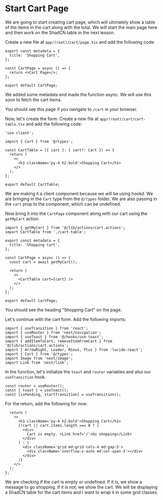 # Start Cart Page

We are going to start creating cart page, which will ultimately show a table of the items in the cart along with the total. We will start the main page here and then work on the ShadCN table in the next lesson.

Create a new file at `app/(root)/cart/page.tsx` and add the following code:

```tsx
export const metadata = {
  title: 'Shopping Cart',
};

const CartPage = async () => {
  return <>Cart Page</>;
};

export default CartPage;
```

We added some metadata and made the function async. We will use this soon to fetch the cart items.

You should see this page if you navigate to `/cart` in your browser.

Now, let's create the form. Create a new file at `app/(root)/cart/cart-table.tsx` and add the following code:

```tsx
'use client';

import { Cart } from '@/types';

const CartTable = ({ cart }: { cart?: Cart }) => {
  return (
    <>
      <h1 className='py-4 h2-bold'>Shopping Cart</h1>
    </>
  );
};

export default CartTable;
```

We are making it a client component because we will be using hookd. We are bringing in the `Cart` type from the `@/types` folder. We are also passing in the `cart` prop to the component, which can be undefined.

Now bring it into the `CartPage` component along with our cart using the `getMyCart` action.

```tsx
import { getMyCart } from '@/lib/actions/cart.actions';
import CartTable from './cart-table';

export const metadata = {
  title: 'Shopping Cart',
};

const CartPage = async () => {
  const cart = await getMyCart();

  return (
    <>
      <CartTable cart={cart} />
    </>
  );
};

export default CartPage;
```

You should see the heading "Shopping Cart" on the page.

Let's continue with the cart form. Add the following imports:

```tsx
import { useTransition } from 'react';
import { useRouter } from 'next/navigation';
import { useToast } from '@/hooks/use-toast';
import { addItemToCart, removeItemFromCart } from '@/lib/actions/cart.actions';
import { ArrowRight, Loader, Minus, Plus } from 'lucide-react';
import { Cart } from '@/types';
import Image from 'next/image';
import Link from 'next/link';
```

In the function, let's initialize the `toast` and `router` variables and also our `useTransition` hook.

```tsx
const router = useRouter();
const { toast } = useToast();
const [isPending, startTransition] = useTransition();
```

For the return, add the following for now:

```tsx
  return (
    <>
      <h1 className='py-4 h2-bold'>Shopping Cart</h1>
      {!cart || cart.items.length === 0 ? (
        <div>
          Cart is empty. <Link href='/'>Go shopping</Link>
        </div>
      ) : (
        <div className='grid md:grid-cols-4 md:gap-5'>
          <div className='overflow-x-auto md:col-span-3'></div>
        </div>
      )}
    </>
  );
};
```

We are checking if the cart is empty or undefined. If it is, we show a message to go shopping. If it is not, we show the cart. We will be displaying a ShadCN table for the cart items and I want to wrap it in some grid classes.
